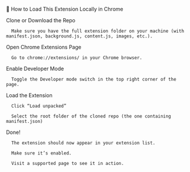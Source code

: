
🧩 How to Load This Extension Locally in Chrome

  Clone or Download the Repo

      Make sure you have the full extension folder on your machine (with manifest.json, background.js, content.js, images, etc.).

  Open Chrome Extensions Page

      Go to chrome://extensions/ in your Chrome browser.

  Enable Developer Mode

      Toggle the Developer mode switch in the top right corner of the page.

  Load the Extension

      Click “Load unpacked”

      Select the root folder of the cloned repo (the one containing manifest.json)

  Done!

      The extension should now appear in your extension list.

      Make sure it’s enabled.

      Visit a supported page to see it in action.
